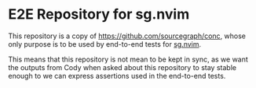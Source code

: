 # E2E Repository for sg.nvim 

This repository is a copy of https://github.com/sourcegraph/conc, whose only purpose is to be 
used by end-to-end tests for [sg.nvim](https://github.com/sourceraph/sg.nvim). 

This means that this repository is not mean to be kept in sync, as we want the outputs from Cody
when asked about this repository to stay stable enough to we can express assertions used in the 
end-to-end tests. 
